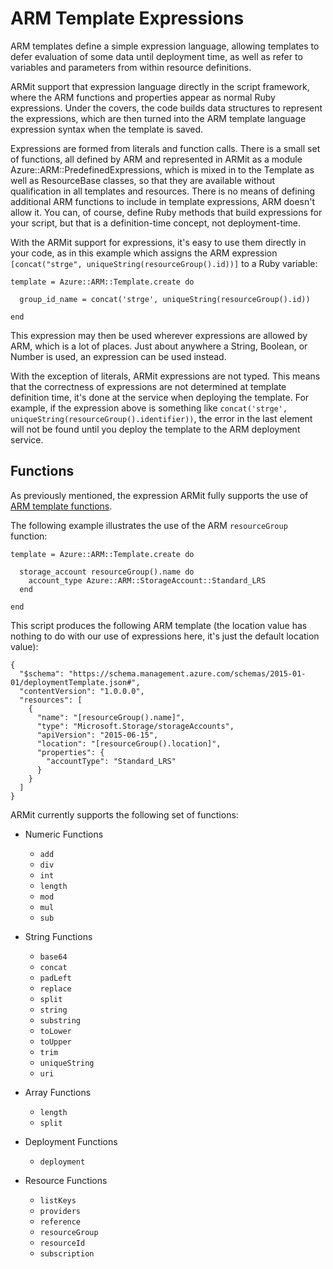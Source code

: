 # ARM Template Expressions

ARM templates define a simple expression language, allowing templates to defer evaluation of some data until deployment time, as well as refer to variables and parameters from within resource definitions.

ARMit support that expression language directly in the script framework, where the ARM functions and properties appear as normal Ruby expressions. Under the covers, the code builds data structures
to represent the expressions, which are then turned into the ARM template language expression syntax when the template is saved.

Expressions are formed from literals and function calls. There is a small set of functions, all defined by ARM and represented in ARMit as a module Azure::ARM::PredefinedExpressions, which
is mixed in to the Template as well as ResourceBase classes, so that they are available without qualification in all templates and resources. There is no means of defining additional ARM functions to
include in template expressions, ARM doesn't allow it. You can, of course, define Ruby methods that build expressions for your script, but that is a definition-time concept, not
deployment-time.

With the ARMit support for expressions, it's easy to use them directly in your code, as in this example which assigns the ARM expression `[concat("strge", uniqueString(resourceGroup().id))]` to a Ruby variable:

```
template = Azure::ARM::Template.create do
  
  group_id_name = concat('strge', uniqueString(resourceGroup().id))

end
```

This expression may then be used wherever expressions are allowed by ARM, which is a lot of places. Just about anywhere a String, Boolean, or Number is used, an expression can be used instead. 

With the exception of literals, ARMit expressions are not typed. This means that the correctness of expressions are not determined at template definition time, it's done at the service when
deploying the template. For example, if the expression above is something like `concat('strge', uniqueString(resourceGroup().identifier))`, the error in the last element will not be found until
you deploy the template to the ARM deployment service. 

## Functions

As previously mentioned, the expression ARMit fully supports the use of [ARM template functions](https://azure.microsoft.com/en-us/documentation/articles/resource-group-template-functions/).

The following example illustrates the use of the ARM `resourceGroup` function:

```
template = Azure::ARM::Template.create do

  storage_account resourceGroup().name do
    account_type Azure::ARM::StorageAccount::Standard_LRS
  end
  
end
```

This script produces the following ARM template (the location value has nothing to do with our use of expressions here, it's just the default location value):

```
{
  "$schema": "https://schema.management.azure.com/schemas/2015-01-01/deploymentTemplate.json#",
  "contentVersion": "1.0.0.0",
  "resources": [
    {
      "name": "[resourceGroup().name]",
      "type": "Microsoft.Storage/storageAccounts",
      "apiVersion": "2015-06-15",
      "location": "[resourceGroup().location]",
      "properties": {
        "accountType": "Standard_LRS"
      }
    }
  ]
}
```

ARMit currently supports the following set of functions:

- Numeric Functions
  - `add`
  - `div`
  - `int`
  - `length`
  - `mod`
  - `mul`
  - `sub`

- String Functions
  - `base64`
  - `concat`
  - `padLeft`
  - `replace`
  - `split`
  - `string`
  - `substring`
  - `toLower`
  - `toUpper`
  - `trim`
  - `uniqueString`
  - `uri`

- Array Functions
  - `length`
  - `split`

- Deployment Functions
  - `deployment`

- Resource Functions
  - `listKeys`
  - `providers`
  - `reference`
  - `resourceGroup`
  - `resourceId`
  - `subscription`

